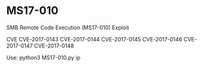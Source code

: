 # MS17-010

SMB Remote Code Execution (MS17-010) Exploit 

CVE
CVE-2017-0143
CVE-2017-0144
CVE-2017-0145
CVE-2017-0146
CVE-2017-0147
CVE-2017-0148

Use: python3 MS17-010.py ip
